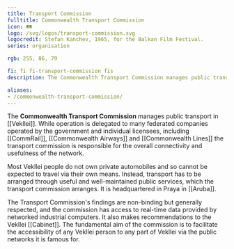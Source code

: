 ```yaml
---
title: Transport Commission
fulltitle: Commonwealth Transport Commission
icon: 🛤️
logo: /svg/logos/transport-commission.svg
logocredit: Stefan Kanchev, 1965, for the Balkan Film Festival.
series: organisation

rgb: 255, 86, 79

fi: fi fi-transport-commission fis
description: The Commonwealth Transport Commission manages public transport for the Ministry of the Commons.

aliases:
- /commonwealth-transport-commission/
---
```

The <span class="fi fi-transport-commission fis"></span> **Commonwealth Transport Commission** manages public transport in [[Vekllei]]. While operation is delegated to many federated companies operated by the government and individual licensees, including [[CommRail]], [[Commonwealth Airways]] and [[Commonwealth Lines]] the transport commission is responsible for the overall connectivity and usefulness of the network.

Most Vekllei people do not own private automobiles and so cannot be expected to travel via their own means. Instead, transport has to be arranged through useful and well-maintained public services, which the transport commission arranges. It is headquartered in Praya in [[Aruba]].

The Transport Commission's findings are non-binding but generally respected, and the commission has access to real-time data provided by networked industrial computers. It also makes recommendations to the Vekllei [[Cabinet]]. The fundamental aim of the commission is to facilitate the accessibility of any Vekllei person to any part of Vekllei via the public networks it is famous for.